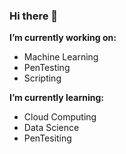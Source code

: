 ### Hi there 👋

**I’m currently working on:**
 - Machine Learning
 - PenTesting
 - Scripting

**I’m currently learning:**
 - Cloud Computing
 - Data Science
 - PenTesiting
 
 
<!--
**PradyumnaKrishna/PradyumnaKrishna** is a ✨ _special_ ✨ repository because its `README.md` (this file) appears on your GitHub profile.

Here are some ideas to get you started:

- 🔭 I’m currently working on ...
- 🌱 I’m currently learning ...
- 👯 I’m looking to collaborate on ...
- 🤔 I’m looking for help with ...
- 💬 Ask me about ...
- 📫 How to reach me: ...
- 😄 Pronouns: ...
- ⚡ Fun fact: ...
-->
